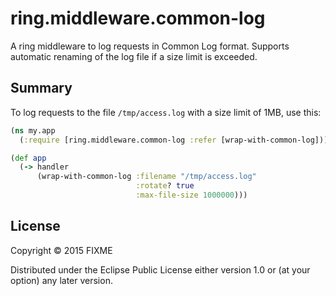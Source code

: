 # ring.middleware.common-log

A ring middleware to log requests in Common Log format.  Supports
automatic renaming of the log file if a size limit is exceeded.

## Summary

To log requests to the file `/tmp/access.log` with a size limit of
1MB, use this:

```clojure
(ns my.app
  (:require [ring.middleware.common-log :refer [wrap-with-common-log]))

(def app
  (-> handler
      (wrap-with-common-log :filename "/tmp/access.log"
                            :rotate? true
                            :max-file-size 1000000)))
```

## License

Copyright © 2015 FIXME

Distributed under the Eclipse Public License either version 1.0 or (at
your option) any later version.
